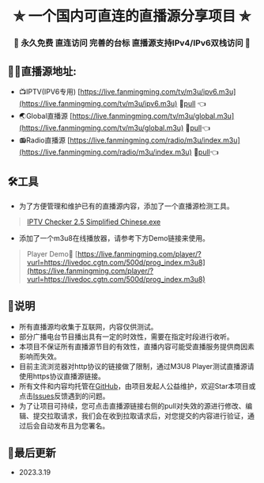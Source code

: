 <h1 align="center"> ✯ 一个国内可直连的直播源分享项目 ✯ </h1>

<h3 align="center">🔕 永久免费 直连访问 完善的台标 直播源支持IPv4/IPv6双栈访问 🔕</h3>

## 🤹‍♂️直播源地址:
- 📺IPTV(IPV6专用) [https://live.fanmingming.com/tv/m3u/ipv6.m3u](https://live.fanmingming.com/tv/m3u/ipv6.m3u) 📑[pull](https://github.com/fanmingming/live/edit/main/tv/m3u/ipv6.m3u) 👈
- 🌏Global直播源 [https://live.fanmingming.com/tv/m3u/global.m3u](https://live.fanmingming.com/tv/m3u/global.m3u) 📑[pull](https://github.com/fanmingming/live/edit/main/tv/m3u/global.m3u)👈
- 📻Radio直播源 [https://live.fanmingming.com/radio/m3u/index.m3u](https://live.fanmingming.com/radio/m3u/index.m3u) 📑[pull](https://github.com/fanmingming/live/edit/main/radio/m3u/index.m3u)👈

## 🛠️工具
- 为了方便管理和维护已有的直播源内容，添加了一个直播源检测工具。

> [IPTV Checker 2.5 Simplified Chinese.exe](https://live.fanmingming.com/tools/IPTV-Checker-2.5-Simplified-Chinese.exe)

- 添加了一个m3u8在线播放器，请参考下方Demo链接来使用。

> Player Demo🔗 [https://live.fanmingming.com/player/?vurl=https://livedoc.cgtn.com/500d/prog_index.m3u8](https://live.fanmingming.com/player/?vurl=https://livedoc.cgtn.com/500d/prog_index.m3u8)

## 📖说明
- 所有直播源均收集于互联网，内容仅供测试。
- 部分广播电台节目播出具有一定的时效性，需要在指定时段进行收听。
- 本项目不保证所有直播源节目的有效性，直播内容可能受直播服务提供商因素影响而失效。
- 目前主流浏览器对http协议的链接做了限制，通过M3U8 Player测试直播源请使用https协议直播源链接。
- 所有文件和内容均托管在[GitHub](https://github.com/fanmingming/live)，由项目发起人公益维护，欢迎Star本项目或点击[Issues](https://github.com/fanmingming/live/issues)反馈遇到的问题。
- 为了让项目可持续，您可点击直播源链接右侧的pull对失效的源进行修改、编辑、提交拉取请求，我们会在收到拉取请求后，对您提交的内容进行验证，通过后会自动发布且为您署名。

## 📔最后更新
- 2023.3.19
